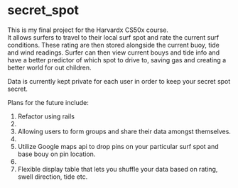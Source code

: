 secret_spot
===========
This is my final project for the Harvardx CS50x course.  
It allows surfers to travel to their local surf spot and rate the current surf conditions.
These rating are then stored alongside the current buoy, tide and wind readings.
Surfer can then view current bouys and tide info and have a better predictor of which spot to drive to, saving gas and creating a better world for out children.

Data is currently kept private for each user in order to keep your secret spot secret.  

Plans for the future include:

1. Refactor using rails
2. 
2. Allowing users to form groups and share their data amongst themselves.
3. 
3. Utilize Google maps api to drop pins on your particular surf spot and base bouy on pin location.
4. 
4. Flexible display table that lets you shuffle your data based on rating, swell direction, tide etc. 


